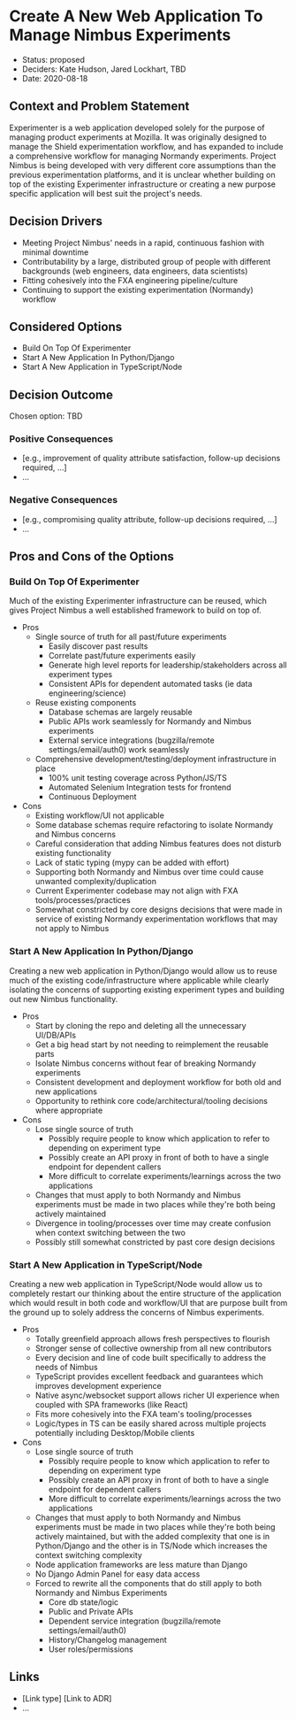 # Create A New Web Application To Manage Nimbus Experiments

* Status: proposed
* Deciders: Kate Hudson, Jared Lockhart, TBD
* Date: 2020-08-18

## Context and Problem Statement

Experimenter is a web application developed solely for the purpose of managing product experiments at Mozilla.  It was originally designed to manage the Shield experimentation workflow, and has expanded to include a comprehensive workflow for managing Normandy experiments.  Project Nimbus is being developed with very different core assumptions than the previous experimentation platforms, and it is unclear whether building on top of the existing Experimenter infrastructure or creating a new purpose specific application will best suit the project's needs.

## Decision Drivers <!-- optional -->

* Meeting Project Nimbus' needs in a rapid, continuous fashion with minimal downtime
* Contributability by a large, distributed group of people with different backgrounds (web engineers, data engineers, data scientists)
* Fitting cohesively into the FXA engineering pipeline/culture
* Continuing to support the existing experimentation (Normandy) workflow

## Considered Options

* Build On Top Of Experimenter
* Start A New Application In Python/Django
* Start A New Application in TypeScript/Node

## Decision Outcome

Chosen option: TBD

### Positive Consequences

* [e.g., improvement of quality attribute satisfaction, follow-up decisions required, …]
* …

### Negative Consequences

* [e.g., compromising quality attribute, follow-up decisions required, …]
* …

## Pros and Cons of the Options

### Build On Top Of Experimenter

Much of the existing Experimenter infrastructure can be reused, which gives Project Nimbus a well established framework to build on top of.

- Pros
  - Single source of truth for all past/future experiments
    - Easily discover past results
    - Correlate past/future experiments easily
    - Generate high level reports for leadership/stakeholders across all experiment types
    - Consistent APIs for dependent automated tasks (ie data engineering/science)
  - Reuse existing components
    - Database schemas are largely reusable
    - Public APIs work seamlessly for Normandy and Nimbus experiments
    - External service integrations (bugzilla/remote settings/email/auth0) work seamlessly
  - Comprehensive development/testing/deployment infrastructure in place
    - 100% unit testing coverage across Python/JS/TS
    - Automated Selenium Integration tests for frontend
    - Continuous Deployment
- Cons
  - Existing workflow/UI not applicable
  - Some database schemas require refactoring to isolate Normandy and Nimbus concerns
  - Careful consideration that adding Nimbus features does not disturb existing functionality
  - Lack of static typing (mypy can be added with effort)
  - Supporting both Normandy and Nimbus over time could cause unwanted complexity/duplication
  - Current Experimenter codebase may not align with FXA tools/processes/practices
  - Somewhat constricted by core designs decisions that were made in service of existing Normandy experimentation workflows that may not apply to Nimbus

### Start A New Application In Python/Django

Creating a new web application in Python/Django would allow us to reuse much of the existing code/infrastructure where applicable while clearly isolating the concerns of supporting existing experiment types and building out new Nimbus functionality.

- Pros
  - Start by cloning the repo and deleting all the unnecessary UI/DB/APIs
  - Get a big head start by not needing to reimplement the reusable parts
  - Isolate Nimbus concerns without fear of breaking Normandy experiments
  - Consistent development and deployment workflow for both old and new applications
  - Opportunity to rethink core code/architectural/tooling decisions where appropriate
- Cons
  - Lose single source of truth
    - Possibly require people to know which application to refer to depending on experiment type
    - Possibly create an API proxy in front of both to have a single endpoint for dependent callers
    - More difficult to correlate experiments/learnings across the two applications
  - Changes that must apply to both Normandy and Nimbus experiments must be made in two places while they're both being actively maintained
  - Divergence in tooling/processes over time may create confusion when context switching between the two
  - Possibly still somewhat constricted by past core design decisions

### Start A New Application in TypeScript/Node

Creating a new web application in TypeScript/Node would allow us to completely restart our thinking about the entire structure of the application which would result in both code and workflow/UI that are purpose built from the ground up to solely address the concerns of Nimbus experiments.

- Pros
  - Totally greenfield approach allows fresh perspectives to flourish
  - Stronger sense of collective ownership from all new contributors
  - Every decision and line of code built specifically to address the needs of Nimbus
  - TypeScript provides excellent feedback and guarantees which improves development experience
  - Native async/websocket support allows richer UI experience when coupled with SPA frameworks (like React)
  - Fits more cohesively into the FXA team's tooling/processes
  - Logic/types in TS can be easily shared across multiple projects potentially including Desktop/Mobile clients
- Cons
  - Lose single source of truth
    - Possibly require people to know which application to refer to depending on experiment type
    - Possibly create an API proxy in front of both to have a single endpoint for dependent callers
    - More difficult to correlate experiments/learnings across the two applications
  - Changes that must apply to both Normandy and Nimbus experiments must be made in two places while they're both being actively maintained, but with the added complexity that one is in Python/Django and the other is in TS/Node which increases the context switching complexity
  - Node application frameworks are less mature than Django
  - No Django Admin Panel for easy data access
  - Forced to rewrite all the components that do still apply to both Normandy and Nimbus Experiments
    - Core db state/logic
    - Public and Private APIs
    - Dependent service integration (bugzilla/remote settings/email/auth0)
    - History/Changelog management
    - User roles/permissions


## Links <!-- optional -->

* [Link type] [Link to ADR] <!-- example: Refined by [ADR-0005](0005-example.md) -->
* … <!-- numbers of links can vary -->
